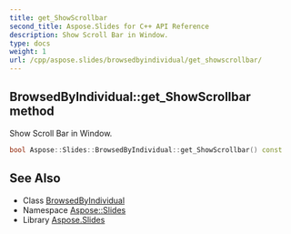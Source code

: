 ```yaml
---
title: get_ShowScrollbar
second_title: Aspose.Slides for C++ API Reference
description: Show Scroll Bar in Window.
type: docs
weight: 1
url: /cpp/aspose.slides/browsedbyindividual/get_showscrollbar/
---
```

## BrowsedByIndividual::get_ShowScrollbar method


Show Scroll Bar in Window.

```cpp
bool Aspose::Slides::BrowsedByIndividual::get_ShowScrollbar() const
```

## See Also

* Class [BrowsedByIndividual](../)
* Namespace [Aspose::Slides](../../)
* Library [Aspose.Slides](../../../)
